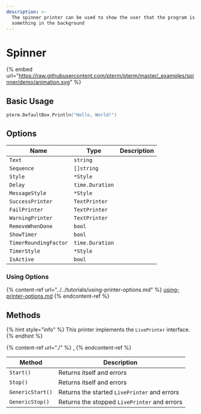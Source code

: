 ```yaml
---
description: >-
  The spinner printer can be used to show the user that the program is doing
  something in the background
---
```


# Spinner

{% embed url="https://raw.githubusercontent.com/pterm/pterm/master/_examples/spinner/demo/animation.svg" %}

## Basic Usage

```go
pterm.DefaultBox.Println("Hello, World!")
```

## Options

| Name                      | Type        | Description |
| ------------------------- | ----------- | ----------- |
|	`Text`               | `string` |   |
|	`Sequence`           | `[]string` |   |
|	`Style`              | `*Style` |   |
|	`Delay`              | `time.Duration` |   |
|	`MessageStyle`       | `*Style` |   |
|	`SuccessPrinter`     | `TextPrinter` |   |
|	`FailPrinter`        | `TextPrinter` |   |
|	`WarningPrinter`     | `TextPrinter` |   |
|	`RemoveWhenDone`     | `bool` |   |
|	`ShowTimer`          | `bool` |   |
|	`TimerRoundingFactor`| `time.Duration` |   |
|	`TimerStyle`         | `*Style` |   |
|	`IsActive`           | `bool` |   |

### Using Options

{% content-ref url="../../tutorials/using-printer-options.md" %}
[using-printer-options.md](../../tutorials/using-printer-options.md)
{% endcontent-ref %}

## Methods

{% hint style="info" %}
This printer implements the `LivePrinter` interface.
{% endhint %}

{% content-ref url="./" %}
[.](./)
{% endcontent-ref %}

| Method           | Description                                  |
| ---------------- | -------------------------------------------- |
| `Start()`        | Returns itself and errors                    |
| `Stop()`         | Returns itself and errors                    |
| `GenericStart()` | Returns the started `LivePrinter` and errors |
| `GenericStop()`  | Returns the stopped `LivePrinter` and errors |
